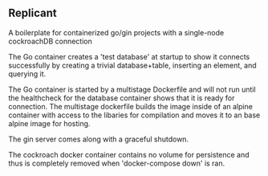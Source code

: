 ## Replicant

A boilerplate for containerized go/gin projects with a single-node cockroachDB connection

The Go container creates a 'test database' at startup to show it connects successfully by creating a trivial database+table, inserting an element, and querying it. 

The Go container is started by a multistage Dockerfile and will not run until the healthcheck for the database container shows that it is ready for connection. The multistage
dockerfile builds the image inside of an alpine container with access to the libaries for compilation and moves it to an base alpine image for hosting.

The gin server comes along with a graceful shutdown. 

The cockroach docker container contains no volume for persistence and thus is completely removed when 'docker-compose down' is ran.
